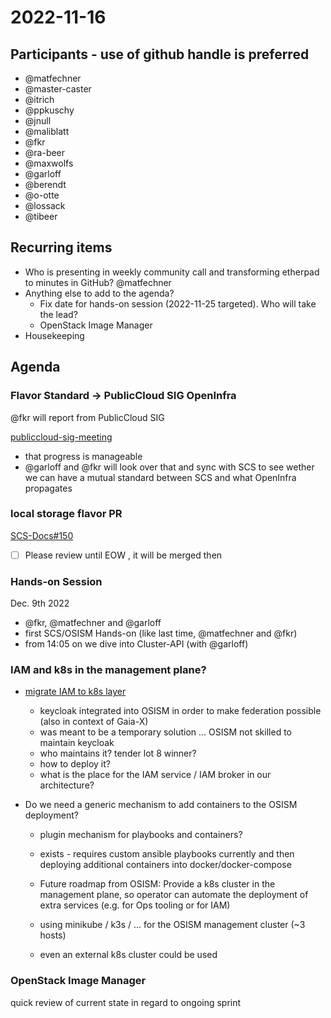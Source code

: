 # 2022-11-16
## Participants - use of github handle is preferred
* @matfechner
* @master-caster
* @itrich
* @ppkuschy
* @jnull
* @maliblatt
* @fkr
* @ra-beer
* @maxwolfs
* @garloff
* @berendt
* @o-otte
* @lossack
* @tibeer

## Recurring items
* Who is presenting in weekly community call and transforming etherpad to minutes in GitHub? @matfechner
* Anything else to add to the agenda?
   * Fix date for hands-on session (2022-11-25 targeted). Who will take the lead?
   * OpenStack Image Manager
* Housekeeping

## Agenda

### Flavor Standard -> PublicCloud SIG OpenInfra
   @fkr will report from PublicCloud SIG

   [publiccloud-sig-meeting](https://etherpad.opendev.org/p/publiccloud-sig-meeting)
   - that progress is manageable
   -  @garloff and @fkr will look over that and sync with SCS to see wether we can 
    have a mutual standard between SCS and what OpenInfra propagates

### local storage flavor PR

[SCS-Docs#150](https://github.com/SovereignCloudStack/Docs/pull/150)

 - [ ] Please review until EOW , it will be merged then

### Hands-on Session 

Dec. 9th 2022

* @fkr, @matfechner and @garloff
* first SCS/OSISM Hands-on (like last time, @matfechner and @fkr)
* from 14:05 on we dive into Cluster-API (with @garloff)

### IAM and k8s in the management plane?

* [migrate IAM to k8s layer](https://github.com/osism/release/pull/621)
  - keycloak integrated into OSISM in order to make federation possible 
    (also in context of Gaia-X)
  - was meant to be a temporary solution ... OSISM not skilled to maintain keycloak
  - who maintains it? tender lot 8 winner?
  - how to deploy it?
  - what is the place for the IAM service / IAM broker in our architecture?

* Do we need a generic mechanism to add containers to the OSISM deployment?
  - plugin mechanism for playbooks and containers?
  - exists - requires custom ansible playbooks currently and then deploying additional 
     containers into docker/docker-compose
  - Future roadmap from OSISM: Provide a k8s cluster in the management plane, so operator
     can automate the deployment of extra services (e.g. for Ops tooling or for IAM)

  - using minikube / k3s / ... for the OSISM management cluster (~3 hosts)
  - even an external k8s cluster could be used

### OpenStack Image Manager

   quick review of current state in regard to ongoing sprint

